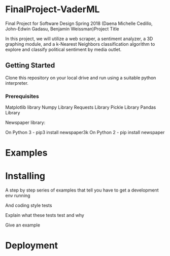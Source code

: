 # FinalProject-VaderML
Final Project for Software Design Spring 2018 (Daena Michelle Cedillo, John-Edwin Gadasu, Benjamin Weissman)Project Title

In this project, we will utilize a web scraper, a sentiment analyzer, a 3D graphing module, and a k-Nearest Neighbors classification algorithm to explore and classify political sentiment by media outlet.

## Getting Started
Clone this repository on your local drive and run using a suitable python interpreter.

### Prerequisites

Matplotlib library
Numpy Library
Requests Library
Pickle Library
Pandas Library

Newspaper library: 

On Python 3 - pip3 install newspaper3k 
On Python 2 - pip install newspaper


# Examples


# Installing

A step by step series of examples that tell you have to get a development env running


And coding style tests

Explain what these tests test and why

Give an example

# Deployment


